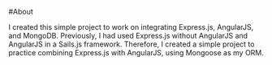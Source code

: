 #About

I created this simple project to work on integrating Express.js, AngularJS, and MongoDB. Previously, I had used Express.js without AngularJS and AngularJS in a Sails.js framework. Therefore, I created a simple project to practice combining Express.js with AngularJS, using Mongoose as my ORM.